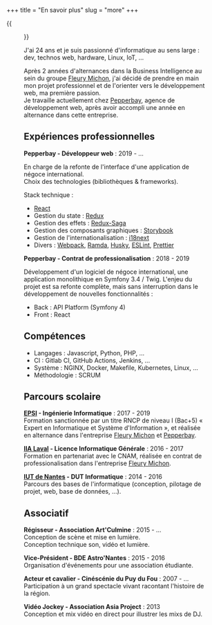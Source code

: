 +++
title = "En savoir plus"
slug = "more"
+++

{{<figure class="avatar left" src="/img/avatar.jpg" alt="avatar">}}

J'ai 24 ans et je suis passionné d'informatique au sens large : dev, technos web, hardware, Linux, IoT, ...

Après 2 années d'alternances dans la Business Intelligence au sein du groupe [Fleury Michon](https://www.fleurymichon.fr/), j'ai décidé de prendre en main mon projet professionnel et de l'orienter vers le développement web, ma première passion.  
Je travaille actuellement chez [Pepperbay](https://www.pepperbay.fr/), agence de développement web, après avoir accompli une année en alternance dans cette entreprise.

## Expériences professionnelles

**Pepperbay - Développeur web** : 2019 - ...

En charge de la refonte de l'interface d'une application de négoce international.  
Choix des technologies (bibliothèques & frameworks).

Stack technique :

- [React](https://reactjs.org/)
- Gestion du state : [Redux](https://redux.js.org/)
- Gestion des effets : [Redux-Saga](https://redux-saga.js.org/)
- Gestion des composants graphiques : [Storybook](https://storybook.js.org/)
- Gestion de l'internationalisation : [i18next](https://www.i18next.com/)
- Divers : [Webpack](https://webpack.js.org/), [Ramda](https://ramdajs.com/), [Husky](https://github.com/typicode/husky), [ESLint](https://eslint.org/), [Prettier](https://prettier.io/)

**Pepperbay - Contrat de professionalisation** : 2018 - 2019

Développement d'un logiciel de négoce international, une application monolithique en Symfony 3.4 / Twig.
L'enjeu du projet est sa refonte complète, mais sans interruption dans le développement de nouvelles fonctionnalités :

- Back : API Platform (Symfony 4)
- Front : React

## Compétences

- Langages : Javascript, Python, PHP, ...
- CI : Gitlab CI, GitHub Actions, Jenkins, ...
- Système : NGINX, Docker, Makefile, Kubernetes, Linux, ...
- Méthodologie : SCRUM

## Parcours scolaire

**[EPSI](http://www.epsi.fr/) - Ingénierie Informatique** : 2017 - 2019  
Formation sanctionnée par un titre RNCP de niveau I (Bac+5) « Expert en Informatique et Système d'Information », et réalisée en alternance dans l'entreprise [Fleury Michon](https://www.fleurymichon.fr/) et [Pepperbay](https://www.pepperbay.fr/).

**[IIA Laval](http://iia-laval.fr/) - Licence Informatique Générale** : 2016 - 2017  
Formation en partenariat avec le CNAM, réalisée en contrat de professionalisation dans l'entreprise [Fleury Michon](https://www.fleurymichon.fr/).

**[IUT de Nantes](https://iutnantes.univ-nantes.fr/formations/dut-bac-2-/dut-informatique-2019469.kjsp) - DUT Informatique** : 2014 - 2016  
Parcours des bases de l'informatique (conception, pilotage de projet, web, base de données, ...).

## Associatif

**Régisseur - Association Art'Culmine** : 2015 - ...  
Conception de scène et mise en lumière.  
Conception technique son, vidéo et lumière.

**Vice-Président - BDE Astro'Nantes** : 2015 - 2016  
Organisation d'événements pour une association étudiante.

**Acteur et cavalier - Cinéscénie du Puy du Fou** : 2007 - ...  
Participation à un grand spectacle vivant racontant l'histoire de la région.

**Vidéo Jockey - Association Asia Project** : 2013  
Conception et mix vidéo en direct pour illustrer les mixs de DJ.
